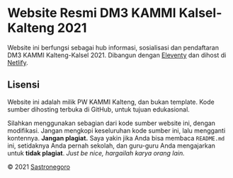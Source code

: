 # Website Resmi DM3 KAMMI Kalsel-Kalteng 2021

Website ini berfungsi sebagai hub informasi, sosialisasi dan pendaftaran DM3 KAMMI Kalteng-Kalsel 2021. Dibangun dengan [Eleventy](https://11ty.dev) dan dihost di [Netlify](https://netlify.com).

## Lisensi

Website ini adalah milik PW KAMMI Kalteng, dan bukan template. Kode sumber dihosting terbuka di GitHub, untuk tujuan edukasional.

Silahkan menggunakan sebagian dari kode sumber website ini, dengan modifikasi. Jangan mengkopi keseluruhan kode sumber ini, lalu mengganti kontennya. **Jangan plagiat.** Saya yakin jika Anda bisa membaca `README.md` ini, setidaknya Anda pernah sekolah, dan guru-guru Anda mengajarkan untuk **tidak plagiat**. *Just be nice, hargailah karya orang lain.*

&copy; 2021 [Sastronegoro](https://sngr.dev)